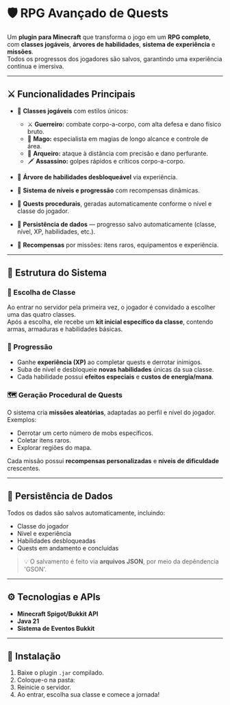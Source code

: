 # 🛡️ RPG Avançado de Quests

Um **plugin para Minecraft** que transforma o jogo em um **RPG completo**, com **classes jogáveis**, **árvores de habilidades**, **sistema de experiência** e **missões**.  
Todos os progressos dos jogadores são salvos, garantindo uma experiência contínua e imersiva.

---

## ⚔️ Funcionalidades Principais

- 🧙 **Classes jogáveis** com estilos únicos:
  - ⚔️ **Guerreiro:** combate corpo-a-corpo, com alta defesa e dano físico bruto.  
  - 🔮 **Mago:** especialista em magias de longo alcance e controle de área.  
  - 🏹 **Arqueiro:** ataque à distância com precisão e dano perfurante.  
  - 🗡️ **Assassino:** golpes rápidos e críticos corpo-a-corpo.


- 🌳 **Árvore de habilidades desbloqueável** via experiência.
- 🎯 **Sistema de níveis e progressão** com recompensas dinâmicas.
- 📜 **Quests procedurais**, geradas automaticamente conforme o nível e classe do jogador.
- 💾 **Persistência de dados** — progresso salvo automaticamente (classe, nível, XP, habilidades, etc.).
- 🎁 **Recompensas** por missões: itens raros, equipamentos e experiência.

---

## 🧩 Estrutura do Sistema

### 🧍 Escolha de Classe
Ao entrar no servidor pela primeira vez, o jogador é convidado a escolher uma das quatro classes.  
Após a escolha, ele recebe um **kit inicial específico da classe**, contendo armas, armaduras e habilidades básicas.

### 🌱 Progressão
- Ganhe **experiência (XP)** ao completar quests e derrotar inimigos.  
- Suba de nível e desbloqueie **novas habilidades** únicas da sua classe.  
- Cada habilidade possui **efeitos especiais** e **custos de energia/mana**.

### 🗺️ Geração Procedural de Quests
O sistema cria **missões aleatórias**, adaptadas ao perfil e nível do jogador.  
Exemplos:
- Derrotar um certo número de mobs específicos.
- Coletar itens raros.
- Explorar regiões do mapa.

Cada missão possui **recompensas personalizadas** e **níveis de dificuldade** crescentes.

---

## 💾 Persistência de Dados

Todos os dados são salvos automaticamente, incluindo:
- Classe do jogador  
- Nível e experiência  
- Habilidades desbloqueadas  
- Quests em andamento e concluídas  

> 💡 O salvamento é feito via **arquivos JSON**, por meio da depêndencia 'GSON'. 

---

## ⚙️ Tecnologias e APIs

- **Minecraft Spigot/Bukkit API**
- **Java 21**
- **Sistema de Eventos Bukkit**

---

## 🚀 Instalação

1. Baixe o plugin `.jar` compilado.  
2. Coloque-o na pasta:  
3. Reinicie o servidor.  
4. Ao entrar, escolha sua classe e comece a jornada!